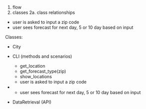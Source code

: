1. flow
2. classes 
    2a. class relationships
- user is asked to input a zip code
- user sees forecast for next day, 5 or 10 day based on input

Classes: 

- City
- CLI (methods and scenarios)

    - get_location
    - get_forecast_type(zip)
    - show_locations
    - user is asked to input a zip code
-   - user sees forecast for next day, 5 or 10 day based on input

- DataRetrieval (API)

    